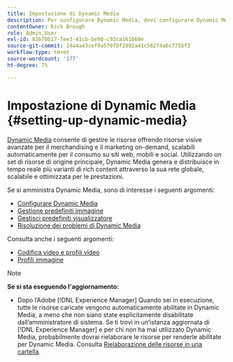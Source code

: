 ```yaml
---
title: Impostazione di Dynamic Media
description: Per configurare Dynamic Media, devi configurare Dynamic Media e gestire i predefiniti per immagini e visualizzatori.
contentOwner: Rick Brough
role: Admin,User
exl-id: 83b70b17-7ee3-41cb-be90-c92ca161660e
source-git-commit: 24a4a43cef9a579f9f2992a41c582f4a6c775bf3
workflow-type: tm+mt
source-wordcount: '177'
ht-degree: 7%

---
```


# Impostazione di Dynamic Media {#setting-up-dynamic-media}

[Dynamic Media](https://business.adobe.com/products/experience-manager/assets/dynamic-media.html) consente di gestire le risorse offrendo risorse visive avanzate per il merchandising e il marketing on-demand, scalabili automaticamente per il consumo su siti web, mobili e social. Utilizzando un set di risorse di origine principale, Dynamic Media genera e distribuisce in tempo reale più varianti di rich content attraverso la sua rete globale, scalabile e ottimizzata per le prestazioni.

<!-- OBSOLETE UNTIL THE INTEGRATING SCENE7 TOPIC GETS A MAJOR UPDATE

>[!NOTE]
>
>This documentation describes Dynamic Media capabilites, which are integrated directly into [!DNL Experience Manager]. If you are using Dynamic Media Classic (previously called Scene7) integrated into [!DNL Experience Manager], see [Dynamic Media Classic integration documentation](/help/sites-cloud/administering/integrating-scene7.md).
>
>See [Dual Use Scenario](/help/sites-cloud/administering/integrating-scene7.md#dual-use-scenario) for times when you may want to use [!DNL Experience Manager] integrated with Dynamic Media Classic along with Dynamic Media.

-->

Se si amministra Dynamic Media, sono di interesse i seguenti argomenti:

* [Configurare Dynamic Media](config-dm.md)
* [Gestione predefiniti immagine](managing-image-presets.md)
* [Gestisci predefiniti visualizzatore](managing-viewer-presets.md)
* [Risoluzione dei problemi di Dynamic Media](troubleshoot-dm.md)

Consulta anche i seguenti argomenti:

* [Codifica video e profili video](video-profiles.md)
* [Profili immagine](image-profiles.md)

>[!NOTE]
>
>**Se si sta eseguendo l&#39;aggiornamento:**
>
>* Dopo l’Adobe [!DNL Experience Manager] Quando sei in esecuzione, tutte le risorse caricate vengono automaticamente abilitate in Dynamic Media, a meno che non siano state esplicitamente disabilitate dall’amministratore di sistema. Se ti trovi in un’istanza aggiornata di [!DNL Experience Manager] e per chi non ha mai utilizzato Dynamic Media, probabilmente dovrai rielaborare le risorse per renderle abilitate per Dynamic Media. Consulta [Rielaborazione delle risorse in una cartella](/help/assets/dynamic-media/about-image-video-profiles.md#reprocessing-assets).

